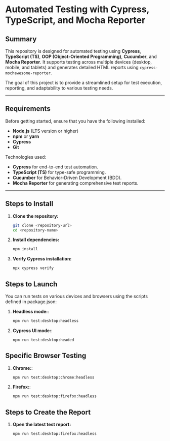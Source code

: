 # Automated Testing with Cypress, TypeScript, and Mocha Reporter

## Summary
This repository is designed for automated testing using **Cypress**, **TypeScript (TS)**, **OOP (Object-Oriented Programming)**, **Cucumber**, and **Mocha Reporter**. It supports testing across multiple devices (desktop, mobile, and tablets) and generates detailed HTML reports using `cypress-mochawesome-reporter`.

The goal of this project is to provide a streamlined setup for test execution, reporting, and adaptability to various testing needs.

---

## Requirements
Before getting started, ensure that you have the following installed:
- **Node.js** (LTS version or higher)
- **npm** or **yarn**
- **Cypress**
- **Git**

Technologies used:
- **Cypress** for end-to-end test automation.
- **TypeScript (TS)** for type-safe programming.
- **Cucumber** for Behavior-Driven Development (BDD).
- **Mocha Reporter** for generating comprehensive test reports.

---

## Steps to Install
1. **Clone the repository:**
   ```bash
   git clone <repository-url>
   cd <repository-name>

2. **Install dependencies:**
   ```bash
   npm install
3. **Verify Cypress installation:**
   ```bash
   npx cypress verify


## Steps to Launch

You can run tests on various devices and browsers using the scripts defined in package.json:
1. **Headless mode:**:
   ```bash
   npm run test:desktop:headless

2. **Cypress UI mode:**:
   ```bash
   npm run test:desktop:headed

## Specific Browser Testing

1. **Chrome:**:
   ```bash
   npm run test:desktop:chrome:headless

2. **Firefox:**:
   ```bash
   npm run test:desktop:firefox:headless

## Steps to Create the Report

1.  **Open the latest test report:**
    ```bash
    npm run test:desktop:firefox:headless
